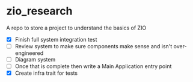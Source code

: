 # zio_research

A repo to store a project to understand the basics of ZIO

- [X] Finish full system integration test
- [ ] Review system to make sure components make sense and isn't over-engineered
- [ ] Diagram system
- [ ] Once that is complete then write a Main Application entry point
- [X] Create infra trait for tests
